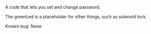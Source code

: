 A code that lets you set and change password.

The greenLed is a placeholder for other things, such as solenoid lock.

Known bug: None
